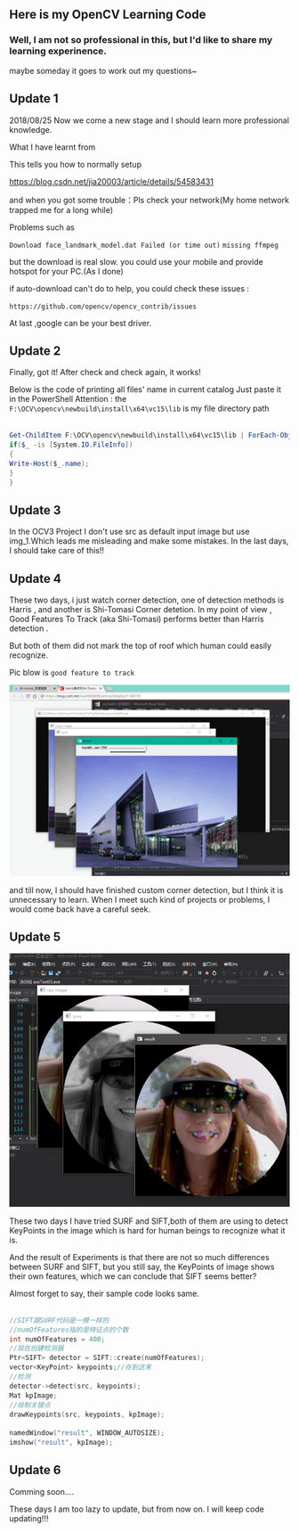 ## Here is my OpenCV Learning Code

###  Well, I am not so professional in this, but I'd like to share my learning experinence.

maybe someday it goes to work out my questions~

## Update 1

2018/08/25 Now we come a new stage and I should learn more professional knowledge.

What I have learnt from

This tells you how to normally setup 

https://blog.csdn.net/jia20003/article/details/54583431

and when you got some trouble：Pls check your network(My home network trapped me for a long while)

Problems such as

` Download face_landmark_model.dat Failed (or time out) `
` missing ffmpeg `

but the download is real slow.
you could use your mobile and provide hotspot for your PC.(As I done)

if auto-download can't do to help, you could check these issues :

` https://github.com/opencv/opencv_contrib/issues `

At last ,google can be your best driver.

## Update 2

 Finally, got it! After check and check again, it works! 

Below is the code of printing all files' name in current catalog
Just paste it in the PowerShell
Attention : the ` F:\OCV\opencv\newbuild\install\x64\vc15\lib ` is my file directory path

 ``` PowerShell
 
Get-ChildItem F:\OCV\opencv\newbuild\install\x64\vc15\lib | ForEach-Object -Process{
if($_ -is [System.IO.FileInfo])
{
Write-Host($_.name);
}
}

 ```


 ##  Update 3
 
 In the OCV3 Project I don't use src as default input image but use img_1.Which leads me misleading and make some mistakes. In the last days, I should take care of this!!
 

 ## Update 4

 These two days, i just watch corner detection, one of detection methods is Harris , and another is Shi-Tomasi Corner detetion. In my point of view , Good Features To Track (aka Shi-Tomasi) performs better than Harris detection .

But both of them did not mark the top of roof which human could easily recognize.

Pic blow is ` good feature to track ` 

![](picsSource/goodF2Track.png)


and till now, I should have finished custom corner detection, but I think it is unnecessary to learn. When I meet such kind of projects or problems, I would come back have a careful seek.


## Update 5

![](picsSource/SIFT.png)

These two days I have tried SURF and SIFT,both of them are using to detect KeyPoints in the image which is hard for human beings to recognize what it is.

And the result of Experiments is that there are not so much differences between SURF and SIFT, but you still say, the KeyPoints of image shows their own features, which we can conclude that SIFT seems better?

Almost forget to say, their sample code looks same.

```C

//SIFT跟SURF代码是一模一样的
//numOfFeatures指的是特征点的个数
int numOfFeatures = 400;
//现在创建检测器
Ptr<SIFT> detector = SIFT::create(numOfFeatures);
vector<KeyPoint> keypoints;//存到这来
//检测 
detector->detect(src, keypoints);
Mat kpImage;
//绘制关键点
drawKeypoints(src, keypoints, kpImage);

namedWindow("result", WINDOW_AUTOSIZE);
imshow("result", kpImage);

```


## Update 6


Comming soon....

These days I am too lazy to update, but from now on. I will keep code updating!!!


